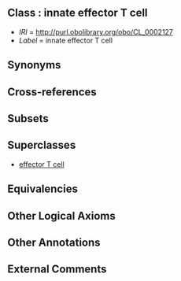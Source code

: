
## Class : innate effector T cell

 * *IRI* = http://purl.obolibrary.org/obo/CL_0002127
 * *Label* = innate effector T cell

## Synonyms


## Cross-references


## Subsets


## Superclasses

 * [effector T cell](../../CL/11/CL_0000911.md)

## Equivalencies


## Other Logical Axioms


## Other Annotations


## External Comments

